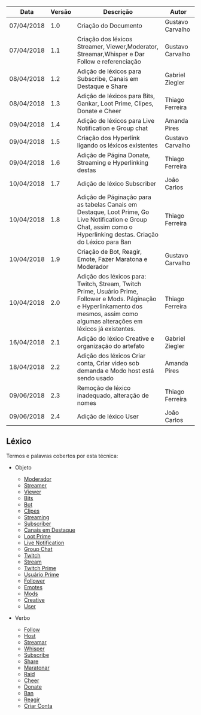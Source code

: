 |Data|Versão|Descrição|Autor|
|----|------|---------|-----|
|07/04/2018|1.0|Criação do Documento|Gustavo Carvalho|
|07/04/2018|1.1|Criação dos léxicos Streamer, Viewer,Moderator, Streamar,Whisper e Dar Follow e referenciação|Gustavo Carvalho|
|08/04/2018|1.2|Adição de léxicos para Subscribe, Canais em Destaque e Share|Gabriel Ziegler|
|08/04/2018|1.3|Adição de léxicos para Bits, Gankar, Loot Prime, Clipes, Donate e Cheer|Thiago Ferreira|
|09/04/2018|1.4|Adição de léxicos para Live Notification e Group chat|Amanda Pires|
|09/04/2018|1.5|Criação dos Hyperlink ligando os léxicos existentes|Gustavo Carvalho|
|09/04/2018|1.6|Adição de Página Donate, Streaming e Hyperlinking destas|Thiago Ferreira|
|10/04/2018|1.7|Adição de léxico Subscriber|João Carlos|
|10/04/2018|1.8|Adição de Páginação para as tabelas Canais em Destaque, Loot Prime, Go Live Notification e Group Chat, assim como o Hyperlinking destas. Criação do Léxico para Ban|Thiago Ferreira|
|10/04/2018|1.9|Criação de Bot, Reagir, Emote, Fazer Maratona e Moderador|Gustavo Carvalho|
|10/04/2018|2.0|Adição dos léxicos para: Twitch, Stream, Twitch Prime, Usuário Prime, Follower e Mods. Páginação e Hyperlinkamento dos mesmos, assim como algumas alterações em léxicos já existentes. |Thiago Ferreira|
|16/04/2018|2.1|Adição do léxico Creative e organização do artefato|Gabriel Ziegler|
|18/04/2018|2.2|Adição dos léxicos Criar conta, Criar video sob demanda e Modo host está sendo usado|Amanda Pires|
|09/06/2018|2.3|Remoção de léxico inadequado, alteração de nomes |Thiago Ferreira|
|09/06/2018|2.4|Adição de léxico User|João Carlos|

## Léxico
Termos e palavras cobertos por esta técnica:
* Objeto
  * [Moderador](Moderador)
  * [Streamer](Streamer)
  * [Viewer](Viewer)
  * [Bits](Bits)
  * [Bot](Bot)
  * [Clipes](Clipes)
  * [Streaming](Streaming)
  * [Subscriber](Subscriber)
  * [Canais em Destaque](Canais-em-Destaque)
  * [Loot Prime](Loot-Prime)
  * [Live Notification](Live_Notification)
  * [Group Chat](Group-Chat)
  * [Twitch](Twitch)
  * [Stream](Stream)
  * [Twitch Prime](Twitch-Prime)
  * [Usuário Prime](Usuário-Prime)
  * [Follower](Follower)
  * [Emotes](Emotes)
  * [Mods](Mods)
  * [Creative](Creative)
  * [User](User)

* Verbo
  * [Follow](Dar-Follow)
  * [Host](Host)
  * [Streamar](Streamar)
  * [Whisper](Whisper)
  * [Subscribe](Subscribe)
  * [Share](Share)
  * [Maratonar](Fazer-Maratona)
  * [Raid](Raid)
  * [Cheer](Cheer)
  * [Donate](Donate)
  * [Ban](Ban)
  * [Reagir](Reagir)
  * [Criar Conta](Criar-Conta)



